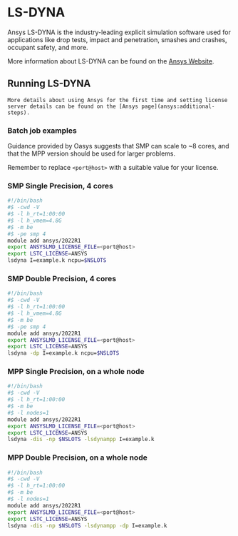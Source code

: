 # LS-DYNA

Ansys LS-DYNA is the industry-leading explicit simulation software used for
applications like drop tests, impact and penetration, smashes and crashes,
occupant safety, and more.

More information about LS-DYNA can be found on the [Ansys Website](https://www.ansys.com/en-gb/products/structures/ansys-ls-dyna).

## Running LS-DYNA

```{note}
More details about using Ansys for the first time and setting license server details can be found on the [Ansys page](ansys:additional-steps).
```

### Batch job examples

Guidance provided by Oasys suggests that SMP can scale to ~8 cores, and that
the MPP version should be used for larger problems.

Remember to replace `<port@host>` with a suitable value for your license.

### SMP Single Precision, 4 cores
```bash
#!/bin/bash
#$ -cwd -V
#$ -l h_rt=1:00:00
#$ -l h_vmem=4.8G
#$ -m be
#$ -pe smp 4
module add ansys/2022R1
export ANSYSLMD_LICENSE_FILE=<port@host>
export LSTC_LICENSE=ANSYS
lsdyna I=example.k ncpu=$NSLOTS
```

### SMP Double Precision, 4 cores
```bash
#!/bin/bash
#$ -cwd -V
#$ -l h_rt=1:00:00
#$ -l h_vmem=4.8G
#$ -m be
#$ -pe smp 4
module add ansys/2022R1
export ANSYSLMD_LICENSE_FILE=<port@host>
export LSTC_LICENSE=ANSYS
lsdyna -dp I=example.k ncpu=$NSLOTS
```

### MPP Single Precision, on a whole node
```bash
#!/bin/bash
#$ -cwd -V
#$ -l h_rt=1:00:00
#$ -m be
#$ -l nodes=1
module add ansys/2022R1
export ANSYSLMD_LICENSE_FILE=<port@host>
export LSTC_LICENSE=ANSYS
lsdyna -dis -np $NSLOTS -lsdynampp I=example.k
```

### MPP Double Precision, on a whole node
```bash
#!/bin/bash
#$ -cwd -V
#$ -l h_rt=1:00:00
#$ -m be
#$ -l nodes=1
module add ansys/2022R1
export ANSYSLMD_LICENSE_FILE=<port@host>
export LSTC_LICENSE=ANSYS
lsdyna -dis -np $NSLOTS -lsdynampp -dp I=example.k
```
